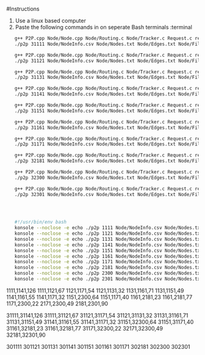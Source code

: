 #Instructions

1. Use a linux based computer
2. Paste the following commands in on seperate Bash terminals :terminal

```BASH 
   g++ P2P.cpp Node/Node.cpp Node/Routing.c Node/Tracker.c Request.c receiver_assembler.c -o p2p
   ./p2p 31111 Node/NodeInfo.csv Node/Nodes.txt Node/Edges.txt Node/Files.txt

   g++ P2P.cpp Node/Node.cpp Node/Routing.c Node/Tracker.c Request.c receiver_assembler.c -o p2p
   ./p2p 31121 Node/NodeInfo.csv Node/Nodes.txt Node/Edges.txt Node/Files.txt

   g++ P2P.cpp Node/Node.cpp Node/Routing.c Node/Tracker.c Request.c receiver_assembler.c -o p2p
   ./p2p 31131 Node/NodeInfo.csv Node/Nodes.txt Node/Edges.txt Node/Files.txt

   g++ P2P.cpp Node/Node.cpp Node/Routing.c Node/Tracker.c Request.c receiver_assembler.c -o p2p
   ./p2p 31141 Node/NodeInfo.csv Node/Nodes.txt Node/Edges.txt Node/Files.txt

   g++ P2P.cpp Node/Node.cpp Node/Routing.c Node/Tracker.c Request.c receiver_assembler.c -o p2p
   ./p2p 31151 Node/NodeInfo.csv Node/Nodes.txt Node/Edges.txt Node/Files.txt

   g++ P2P.cpp Node/Node.cpp Node/Routing.c Node/Tracker.c Request.c receiver_assembler.c -o p2p
   ./p2p 31161 Node/NodeInfo.csv Node/Nodes.txt Node/Edges.txt Node/Files.txt

   g++ P2P.cpp Node/Node.cpp Node/Routing.c Node/Tracker.c Request.c receiver_assembler.c -o p2p
   ./p2p 31171 Node/NodeInfo.csv Node/Nodes.txt Node/Edges.txt Node/Files.txt

   g++ P2P.cpp Node/Node.cpp Node/Routing.c Node/Tracker.c Request.c receiver_assembler.c -o p2p
   ./p2p 32181 Node/NodeInfo.csv Node/Nodes.txt Node/Edges.txt Node/Files.txt

   g++ P2P.cpp Node/Node.cpp Node/Routing.c Node/Tracker.c Request.c receiver_assembler.c -o p2p
   ./p2p 32300 Node/NodeInfo.csv Node/Nodes.txt Node/Edges.txt Node/Files.txt

   g++ P2P.cpp Node/Node.cpp Node/Routing.c Node/Tracker.c Request.c receiver_assembler.c -o p2p
   ./p2p 32301 Node/NodeInfo.csv Node/Nodes.txt Node/Edges.txt Node/Files.txt
   

   

```

```BASH
   #!/usr/bin/env bash
   konsole --noclose -e echo ./p2p 1111 Node/NodeInfo.csv Node/Nodes.txt Node/Edges.txt Node/Files.txtHello terminal 1! &
   konsole --noclose -e echo ./p2p 1121 Node/NodeInfo.csv Node/Nodes.txt Node/Edges.txt Node/Files.txt &
   konsole --noclose -e echo ./p2p 1131 Node/NodeInfo.csv Node/Nodes.txt Node/Edges.txt Node/Files.txt &
   konsole --noclose -e echo ./p2p 1141 Node/NodeInfo.csv Node/Nodes.txt Node/Edges.txt Node/Files.txt &
   konsole --noclose -e echo ./p2p 1151 Node/NodeInfo.csv Node/Nodes.txt Node/Edges.txt Node/Files.txt &
   konsole --noclose -e echo ./p2p 1161 Node/NodeInfo.csv Node/Nodes.txt Node/Edges.txt Node/Files.txt &
   konsole --noclose -e echo ./p2p 1171 Node/NodeInfo.csv Node/Nodes.txt Node/Edges.txt Node/Files.txt &
   konsole --noclose -e echo ./p2p 2181 Node/NodeInfo.csv Node/Nodes.txt Node/Edges.txt Node/Files.txt &
   konsole --noclose -e echo ./p2p 2300 Node/NodeInfo.csv Node/Nodes.txt Node/Edges.txt Node/Files.txt &
   konsole --noclose -e echo ./p2p 2301 Node/NodeInfo.csv Node/Nodes.txt Node/Edges.txt Node/Files.txt
```


1111,1141,126
1111,1121,67
1121,1171,54
1121,1131,32
1131,1161,71
1131,1151,49
1141,1161,55
1141,1171,32
1151,2300,64
1151,1171,40
1161,2181,23
1161,2181,77
1171,2300,22
2171,2300,49
2181,2301,90



31111,31141,126
31111,31121,67
31121,31171,54
31121,31131,32
31131,31161,71
31131,31151,49
31141,31161,55
31141,31171,32
31151,32300,64
31151,31171,40
31161,32181,23
31161,32181,77
31171,32300,22
32171,32300,49
32181,32301,90

301111
301121
301131
301141
301151
301161
301171
302181
302300
302301
